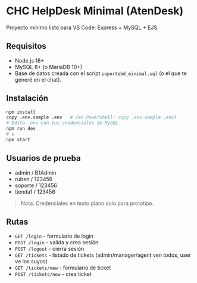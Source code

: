 # CHC HelpDesk Minimal (AtenDesk)

Proyecto mínimo listo para VS Code: Express + MySQL + EJS.

## Requisitos
- Node.js 18+
- MySQL 8+ (o MariaDB 10+)
- Base de datos creada con el script `soportebd_minimal.sql` (o el que te generé en el chat).

## Instalación
```bash
npm install
copy .env.sample .env   # (en PowerShell: copy .env.sample .env)
# Edita .env con tus credenciales de MySQL
npm run dev
# o
npm start
```

## Usuarios de prueba
- admin / B1Admin
- ruben / 123456
- soporte / 123456
- tienda1 / 123456

> Nota: Credenciales en texto plano solo para prototipo.

## Rutas
- `GET /login` - formulario de login
- `POST /login` - valida y crea sesión
- `POST /logout` - cierra sesión
- `GET /tickets` - listado de tickets (admin/manager/agent ven todos, user ve los suyos)
- `GET /tickets/new` - formulario de ticket
- `POST /tickets/new` - crea ticket
